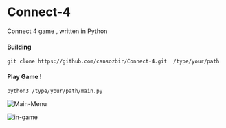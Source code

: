 # Connect-4
Connect 4 game , written in Python

#### Building
```git clone https://github.com/cansozbir/Connect-4.git  /type/your/path```

#### Play Game !
```python3 /type/your/path/main.py```

![Main-Menu](https://user-images.githubusercontent.com/32648255/53190261-394e6780-361a-11e9-90dd-3f9d799774bf.png)


![in-game](https://user-images.githubusercontent.com/32648255/53190275-40757580-361a-11e9-887c-3a543561a2aa.png)

